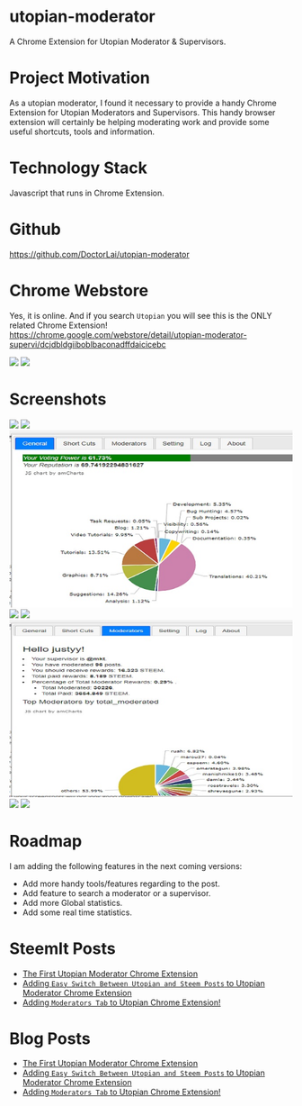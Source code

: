 # utopian-moderator
A Chrome Extension for Utopian Moderator &amp; Supervisors.

# Project Motivation
As a utopian moderator, I found it necessary to provide a handy Chrome Extension for Utopian Moderators and Supervisors. This handy browser extension will certainly be helping moderating work and provide some useful shortcuts, tools and information.

# Technology Stack
Javascript that runs in Chrome Extension.

# Github
https://github.com/DoctorLai/utopian-moderator

# Chrome Webstore
Yes, it is online. And if you search `Utopian` you will see this is the ONLY related Chrome Extension!
https://chrome.google.com/webstore/detail/utopian-moderator-supervi/dcjdbldgiiboblbaconadffdaicicebc

![](https://helloacm.com/wp-content/uploads/2018/01/utopian-chrome-extension-published.jpg)
![](https://helloacm.com/wp-content/uploads/2018/01/chrome-extension-utopian-moderator-supervisor.jpg)

# Screenshots
![](https://helloacm.com/wp-content/uploads/2018/01/utopian-chrome-extension-steemit-tab-shortcuts.jpg)
![](https://helloacm.com/wp-content/uploads/2018/01/utopian-chrome-extension-steemit-tab-log-600x401.jpg)
![](https://github.com/DoctorLai/utopian-moderator/blob/master/images/general.jpg?raw=true)
![](https://helloacm.com/wp-content/uploads/2018/01/utopian-chrome-extension-steemit-tab-about.jpg)
![](https://helloacm.com/wp-content/uploads/2018/01/utopian-chrome-extension-steemit-tab-.jpg)
![](https://github.com/DoctorLai/utopian-moderator/blob/master/images/moderators.jpg?raw=true)
![](https://helloacm.com/wp-content/uploads/2018/01/utopian-top-moderators-by-total-paid-steem.jpg)
![](https://helloacm.com/wp-content/uploads/2018/01/loading-gif-utopian-chrome-extension.jpg)

# Roadmap
I am adding the following features in the next coming versions:
- Add more handy tools/features regarding to the post.
- Add feature to search a moderator or a supervisor.
- Add more Global statistics.
- Add some real time statistics.

# SteemIt Posts
- [The First Utopian Moderator Chrome Extension](https://steemit.com/utopian-io/@justyy/the-first-utopian-moderator-chrome-extension)
- [Adding `Easy Switch Between Utopian and Steem Posts` to Utopian Moderator Chrome Extension](https://steemit.com/utopian-io/@justyy/adding-easy-switch-between-utopian-and-steem-posts-to-utopian-moderator-chrome-extension)
- [Adding `Moderators Tab` to Utopian Chrome Extension!](https://steemit.com/utopian-io/@justyy/adding-moderators-tab-to-utopian-chrome-extension)

# Blog Posts
- [The First Utopian Moderator Chrome Extension](https://helloacm.com/the-first-utopian-moderator-chrome-extension/)
- [Adding `Easy Switch Between Utopian and Steem Posts` to Utopian Moderator Chrome Extension](https://helloacm.com/adding-easy-switch-between-utopian-and-steem-posts-to-utopian-moderator-chrome-extension/)
- [Adding `Moderators Tab` to Utopian Chrome Extension!](https://helloacm.com/adding-moderators-tab-to-utopian-chrome-extension/)